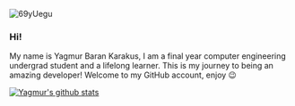 
![69yUegu](https://user-images.githubusercontent.com/51532355/142621854-5ee4ac1d-e29c-48b0-afbe-0108b6e1895c.gif)

### Hi!
My name is Yagmur Baran Karakus, I am a final year computer engineering undergrad student and a lifelong learner. This is my journey to being an amazing developer!
Welcome to my GitHub account, enjoy 😉



[![Yagmur's github stats](https://github-readme-stats.vercel.app/api?username=yagmurbarank)](https://github.com/anuraghazra/github-readme-stats)
